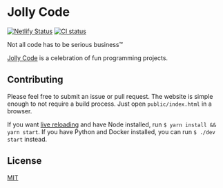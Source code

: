 # Jolly Code

[![Netlify Status](https://api.netlify.com/api/v1/badges/d9d2aaba-c2ee-49a7-94a0-22efce662f3b/deploy-status)](https://app.netlify.com/sites/jolly-code/deploys)
[![CI status](https://github.com/dguo/jolly-code/workflows/CI/badge.svg)](https://github.com/dguo/jolly-code/actions?query=branch%3Amain)

Not all code has to be serious business™

[Jolly Code](https://jollycode.org) is a celebration of fun programming
projects.

## Contributing

Please feel free to submit an issue or pull request. The website is simple
enough to not require a build process. Just open `public/index.html` in a
browser.

If you want [live reloading](https://github.com/tapio/live-server) and have Node
installed, run `$ yarn install && yarn start`. If you have Python and Docker
installed, you can run `$ ./dev start` instead.

## License

[MIT](https://github.com/dguo/make-a-readme/blob/main/LICENSE)
